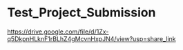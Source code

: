 # Test_Project_Submission
https://drive.google.com/file/d/1Zx-q5DkpnHLknF1rBLhZ4gMcvnHxpJN4/view?usp=share_link
